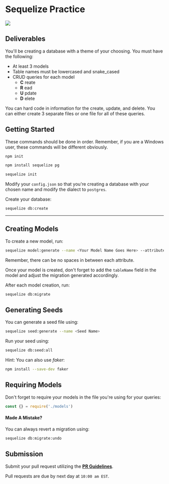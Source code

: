 # Sequelize Practice

![](https://www.habilelabs.io/wp-content/uploads/2020/11/Solving-Pagination-and-Filter-Issue-in-Sequelize-Using-QueryGenerator-1.jpg)


## Deliverables

You'll be creating a database with a theme of your choosing. You must have the following:

- At least 3 models
- Table names must be lowercased and snake_cased
- CRUD queries for each model
  - **C** reate
  - **R** ead
  - **U** pdate
  - **D** elete

You can hard code in information for the create, update, and delete. You can either create 3 separate files or one file for all of these queries.

## Getting Started

These commands should be done in order. Remember, if you are a Windows user, these commands will be different obviously.

```sh
npm init
```

```sh
npm install sequelize pg
```

```sh
sequelize init
```

Modify your `config.json` so that you're creating a database with your chosen name and modify the dialect to `postgres`.

Create your database:

```sh
sequelize db:create
```

---

## Creating Models

To create a new model, run:

```sh
sequelize model:generate --name <Your Model Name Goes Here> --attributes <someattribute>:<somedatatype>,<other stuff...>
```

Remember, there can be no spaces in between each attribute.

Once your model is created, don't forget to add the `tableName` field in the model and adjust the migration generated accordingly.

After each model creation, run:

```sh
sequelize db:migrate
```

## Generating Seeds

You can generate a seed file using:

```sh
sequelize seed:generate --name <Seed Name>
```

Run your seed using:

```sh
sequelize db:seed:all
```

Hint: You can also use _faker_:

```sh
npm install --save-dev faker
```

## Requiring Models

Don't forget to require your models in the file you're using for your queries:

```js
const {} = require('./models')
```

#### Made A Mistake?

You can always revert a migration using:

```sh
sequelize db:migrate:undo
```

## Submission

Submit your pull request utilizing the **[PR Guidelines](https://github.com/SEI-R-7-26/template_pull_request)**.

Pull requests are due by next day at `10:00 am EST`.

